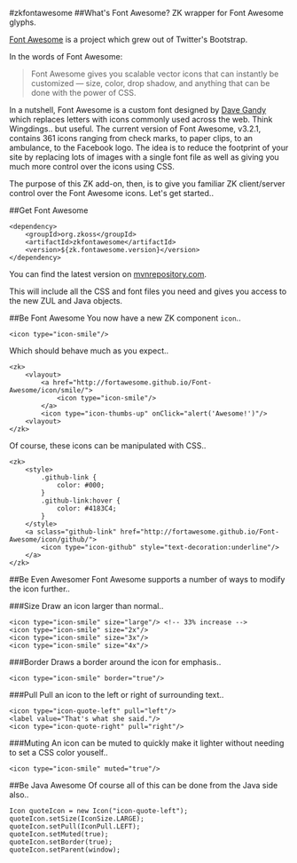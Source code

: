 #zkfontawesome
##What's Font Awesome?
ZK wrapper for Font Awesome glyphs.

[Font Awesome](http://fortawesome.github.io/Font-Awesome/icons/) is a project
 which grew out of Twitter's Bootstrap.

In the words of Font Awesome:
> Font Awesome gives you scalable vector icons that can instantly be customized
> — size, color, drop shadow, and anything that can be done with the power of
> CSS.

In a nutshell, Font Awesome is a custom font designed by
 [Dave Gandy](https://twitter.com/davegandy) which replaces letters with icons
 commonly used across the web. Think Wingdings.. but useful. The current version
 of Font Awesome, v3.2.1, contains 361 icons ranging from check marks, to paper
 clips, to an ambulance, to the Facebook logo. The idea is to reduce the
 footprint of your site by replacing lots of images with a single font file as
 well as giving you much more control over the icons using CSS.

The purpose of this ZK add-on, then, is to give you familiar ZK client/server
 control over the Font Awesome icons. Let's get started..

##Get Font Awesome

    <dependency>
        <groupId>org.zkoss</groupId>
        <artifactId>zkfontawesome</artifactId>
        <version>${zk.fontawesome.version}</version>
    </dependency>

You can find the latest version on
 [mvnrepository.com](http://mvnrepository.com/artifact/org.zkoss/zkfontawesome).

This will include all the CSS and font files you need and gives you access to
 the new ZUL and Java objects.

##Be Font Awesome
You now have a new ZK component `icon`..

    <icon type="icon-smile"/>

Which should behave much as you expect..

    <zk>
        <vlayout>
            <a href="http://fortawesome.github.io/Font-Awesome/icon/smile/">
                <icon type="icon-smile"/>
            </a>
            <icon type="icon-thumbs-up" onClick="alert('Awesome!')"/>
        <vlayout>
    </zk>

Of course, these icons can be manipulated with CSS..

    <zk>
        <style>
            .github-link {
                color: #000;
            }
            .github-link:hover {
                color: #4183C4;
            }
        </style>
        <a sclass="github-link" href="http://fortawesome.github.io/Font-Awesome/icon/github/">
            <icon type="icon-github" style="text-decoration:underline"/>
        </a>
    </zk>

##Be Even Awesomer
Font Awesome supports a number of ways to modify the icon further..

###Size
Draw an icon larger than normal..

    <icon type="icon-smile" size="large"/> <!-- 33% increase -->
    <icon type="icon-smile" size="2x"/>
    <icon type="icon-smile" size="3x"/>
    <icon type="icon-smile" size="4x"/>

###Border
Draws a border around the icon for emphasis..

    <icon type="icon-smile" border="true"/>

###Pull
Pull an icon to the left or right of surrounding text..

    <icon type="icon-quote-left" pull="left"/>
    <label value="That's what she said."/>
    <icon type="icon-quote-right" pull="right"/>

###Muting
An icon can be muted to quickly make it lighter without needing to set a CSS
 color youself..

    <icon type="icon-smile" muted="true"/>

##Be Java Awesome
Of course all of this can be done from the Java side also..


    Icon quoteIcon = new Icon("icon-quote-left");
    quoteIcon.setSize(IconSize.LARGE);
    quoteIcon.setPull(IconPull.LEFT);
    quoteIcon.setMuted(true);
    quoteIcon.setBorder(true);
    quoteIcon.setParent(window);